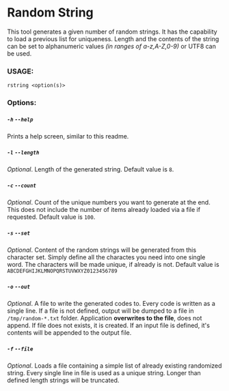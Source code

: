 # Random String

This tool generates a given number of random strings. It has the capability to load
a previous list for uniqueness. Length and the contents of the string can be set to
alphanumeric values _(in ranges of a-z,A-Z,0-9)_ or UTF8 can be used.

### USAGE:
`rstring <option(s)>`
### Options:
##### `-h` `--help`
Prints a help screen, similar to this readme.

##### `-l` `--length`
_Optional_. Length of the generated string. Default value is `8`.

##### `-c` `--count`
_Optional_. Count of the unique numbers you want to generate at the end. This does not include 
the number of items already loaded via a file if requested. Default value is `100`.

##### `-s` `--set`
_Optional_. Content of the random strings will be generated from this character set. 
Simply define all the charactes you need into one single word. The characters will 
be made unique, if already is not. Default value is `ABCDEFGHIJKLMNOPQRSTUVWXYZ0123456789`

##### `-o` `--out`
_Optional_. A file to write the generated codes to. Every code is written as a single 
line. If a file is not defined, output will be dumped to a file in `/tmp/random-*.txt` 
folder. Application **overwrites to the file**, does not append. If file does not exists, 
it is created. If an input file is defined, it's contents will be appended to the output file.

##### `-f` `--file` 
_Optional_. Loads a file containing a simple list of  already existing randomized 
string. Every single line in file is used as a unique string. Longer than defined 
length  strings will be truncated.